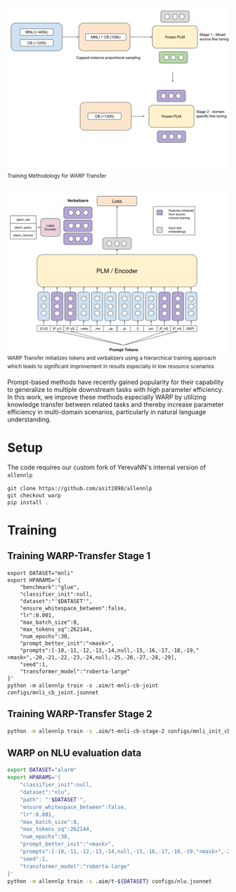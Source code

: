 

![WARP Transfer Training](figures/WARP_Transfer_training.svg)
<sup>Training Methodology for WARP Transfer </sup>

![WARP Transfer](figures/WARP_transfer.svg)
<sup>WARP Transfer initializes tokens and verbalizers using a hierarchical training approach which leads to significant improvement in results especially in low resource scenarios </sup>

Prompt-based methods have recently gained popularity for their capability to generalize to multiple downstream tasks with high parameter efficiency. In this work, we improve these methods especially WARP by utilizing knowledge transfer between related tasks and thereby increase parameter efficiency in multi-domain scenarios, particularly in natural language understanding.

# Setup
The code requires our custom fork of YerevaNN's internal version of `allennlp`
```
git clone https://github.com/asit2898/allennlp
git checkout warp
pip install .
```

# Training

## Training WARP-Transfer Stage 1
```ssh
export DATASET="mnli"
export HPARAMS='{
    "benchmark":"glue",
    "classifier_init":null,
    "dataset":"'$DATASET'",
    "ensure_whitespace_between":false,
    "lr":0.001,
    "max_batch_size":8,
    "max_tokens_sq":262144,
    "num_epochs":30,
    "prompt_better_init":"<mask>",
    "prompts":[-10,-11,-12,-13,-14,null,-15,-16,-17,-18,-19,"<mask>",-20,-21,-22,-23,-24,null,-25,-26,-27,-28,-29],
    "seed":1,
    "transformer_model":"roberta-large"
}'
python -m allennlp train -s .aim/t-mnli-cb-joint configs/mnli_cb_joint.jsonnet
```
## Training WARP-Transfer Stage 2

```sh
python -m allennlp train -s .aim/t-mnli-cb-stage-2 configs/mnli_init_cb_joint.jsonnet
```

## WARP on NLU evaluation data
```sh
export DATASET="alarm"
export HPARAMS='{
    "classifier_init":null,
    "dataset":"nlu",
    "path": "'$DATASET'",
    "ensure_whitespace_between":false,
    "lr":0.001,
    "max_batch_size":8,
    "max_tokens_sq":262144,
    "num_epochs":30,
    "prompt_better_init":"<mask>",
    "prompts":[-10,-11,-12,-13,-14,null,-15,-16,-17,-18,-19,"<mask>",-20,-21,-22,-23,-24,null,-25,-26,-27,-28,-29],
    "seed":1,
    "transformer_model":"roberta-large"
}'
python -m allennlp train -s .aim/t-${DATASET} configs/nlu.jsonnet
```
